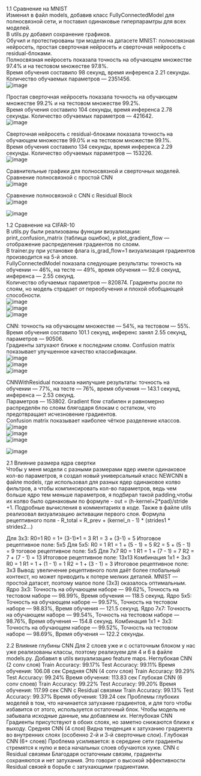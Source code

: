 1.1 Сравнение на MNIST\
Изменил в файл models, добавив класс FullyConnectedModel для полносвязной сети, и поставил одинаковые гиперпарамтры для всех моделей.\
В utils.py добавил сохранение графиков.\
Обучил и протестированы три модели на датасете MNIST: полносвязная нейросеть, простая сверточная нейросеть и сверточная нейросеть с residual-блоками.\
Полносвязная нейросеть показала точность на обучающем множестве 97.4% и на тестовом множестве 97.8%.\
Время обучения составило 98 секунд, время инференса 2.21 секунды. Количество обучаемых параметров — 2351456.\
![image](https://github.com/user-attachments/assets/4e6fbad6-c620-4b9f-a7ba-23909841079e)

Простая сверточная нейросеть показала точность на обучающем множестве 99.2% и на тестовом множестве 99.2%.\
Время обучения составило 104 секунды, время инференса 2.78 секунды. Количество обучаемых параметров — 421642.\
![image](https://github.com/user-attachments/assets/1de77a43-2b2e-4fdf-a658-8aaf7714d62d)

Сверточная нейросеть с residual-блоками показала точность на обучающем множестве 99.0% и на тестовом множестве 99.1%.\
Время обучения составило 134 секунды, время инференса 2.29 секунды. Количество обучаемых параметров — 153226.\
![image](https://github.com/user-attachments/assets/e9b991ca-e888-4692-8a64-2a388e7df5e5)

Сравнительные графики для полносвязной и сверточных моделей.\
Сравнение полносвязной с простой CNN\
![image](https://github.com/user-attachments/assets/2c7a5366-ced0-4084-8987-66152f45cbe9)

Сравнение полносвязной с CNN с Residual Block\
![image](https://github.com/user-attachments/assets/0576057f-a433-4da5-acc1-3d60954b630a)

![image](https://github.com/user-attachments/assets/6c8917ad-a7e5-41cd-87cb-7f3b8e9ac1fe)

1.2 Сравнение на CIFAR-10\
В utils.py были реализованы функции визуализации: print_confusion_matrix (таблица ошибок), и plot_gradient_flow — отображение распределения градиентов по слоям.\
В trainer.py при установке флага is_grad_flow=1 визуализация градиентов производится на 5-й эпохе.\
FullyConnectedModel показала следующие результаты: точность на обучении — 46%, на тесте — 49%, время обучения — 92.6 секунд, инференса — 2.55 секунд.\
Количество обучаемых параметров — 820874. Градиенты росли по слоям, но модель страдает от переобучения и плохой обобщающей способности.\
![image](https://github.com/user-attachments/assets/8197f40d-1410-4c1c-9c02-b4287902584e)\
![image](https://github.com/user-attachments/assets/b06c6c7d-64b9-4113-9568-17b4b2361ffd)\
![image](https://github.com/user-attachments/assets/ab347e84-0df7-4722-be17-0f2deffff0bd)

CNN: точность на обучающем множестве — 54%, на тестовом — 55%. Время обучения составило 101.1 секунд, инференс занял 2.55 секунд, параметров — 90506.\
Градиенты затухают ближе к последним слоям. Confusion matrix показывает улучшенное качество классификации.\
![image](https://github.com/user-attachments/assets/f77a15fe-43fd-4190-9e31-2b4dcf1b9fa3)\
![image](https://github.com/user-attachments/assets/62d5e5ca-e69c-4a6f-bc5d-f4d2e71774a2)\
![image](https://github.com/user-attachments/assets/71ffc2cf-8ee6-49f3-a2ed-a1ff055e63ec)

CNNWithResidual показала наилучшие результаты: точность на обучении — 77%, на тесте — 76%, время обучения — 143.1 секунд, инференса — 2.53 секунд.\
Параметров — 153802. Gradient flow стабилен и равномерно распределён по слоям блягодаря блокам с остатком, что предотвращает исчезновение градиентов.\
Confusion matrix показывает наиболее чёткое разделение классов.\
![image](https://github.com/user-attachments/assets/2a6c8bf6-af8a-4f46-9374-77339d557de5)\
![image](https://github.com/user-attachments/assets/e05ff508-17bc-42a0-b8ce-a7466d23bd13)\
![image](https://github.com/user-attachments/assets/ef495f0c-e7d2-47fc-a255-86f0f1dd23e3)

![image](https://github.com/user-attachments/assets/2ab6b1e7-b701-44c4-bd3e-aa48625cb4c1)


2.1 Влияние размера ядра свертки\
Чтобы у меня модели с разными размерами ядер имели одинаковое кол-во параметров, я создал новый универсальный класс NEWCNN в файле models, где использовал 
для разных ядер одинаковое колво фильтров, а чтобы компинсировать кол-во параметров, ведь чем больше ядро тем меньше параметров,
я подбирал такой padding,чтобы их колво было одинаковым по формуле - out = (h-kernel+2*pad)/stride +1. Подробные вычисления в комментариях в коде.
Также в файле utils реализовал визуализацию активации первого слоя.
Формула рецептивного поля - R_total = R_prev + (kernel_n - 1) * (strides1 * strides2...)

Для 3x3:
R0=1
R0 = 1+ (3-1)*1 = 3
R1 = 3 + (3-1) = 5
Итоговое рецептивное поле: 5x5
Для 5x5:
R0 = 1
R1 = 1 + (5 - 1) = 5
R2 = 5 + (5 - 1) = 9
тоговое рецептивное поле: 5x5
Для 7x7
R0 = 1
R1 = 1 + (7 - 1) = 7
R2 = 7 + (7 - 1) = 13
Итоговое рецептивное поле: 13x13
Комбинация 1x1 + 3x3
R0 = 1
R1 = 1 + (1 - 1) = 1
R2 = 1 + (3 - 1) = 3
Итоговое рецептивное поле: 3x3
Вывод: увеличение рецептивного поля даёт более глобальный контекст, но может приводить к потере мелких деталей.
MNIST — простой датасет, поэтому малое поле (3x3) оказалось оптимальным.
Ядро 3x3:
Точность на обучающем наборе — 99.62%,
Точность на тестовом наборе — 98.99%,
Время обучения — 118.5 секунд.
Ядро 5x5:
Точность на обучающем наборе — 99.57%,
Точность на тестовом наборе — 98.83%,
Время обучения — 121.5 секунд.
Ядро 7x7:
Точность на обучающем наборе — 99.54%,
Точность на тестовом наборе — 98.76%,
Время обучения — 154.8 секунд.
Комбинация 1x1 + 3x3:
Точность на обучающем наборе — 99.52%,
Точность на тестовом наборе — 98.69%,
Время обучения — 122.2 секунды.

2.2 Влияние глубины CNN
Для 2 слоев уже и с остаточным блоком у нас уже реализованы классы, поэтому реализуем для 4 и 6 в файле models.py.
Добавил в utils визуализацию feature maps.
Неглубокая CNN (2 conv слоя)
Train Accuracy: 99.17%
Test Accuracy: 99.11%
Время обучения: 106.08 сек
Средняя CNN (4 conv слоя)
Train Accuracy: 99.29%
Test Accuracy: 99.24%
Время обучения: 113.83 сек
Глубокая CNN (6 conv слоев)
Train Accuracy: 99.22%
Test Accuracy: 99.20%
Время обучения: 117.99 сек
CNN с Residual связями
Train Accuracy: 99.13%
Test Accuracy: 99.37%
Время обучения: 139.24 сек
Проблемы глубоких моделей в том, что начинается затухание градиентов, и для того чтобы избавится от этого, используется остаточный блок.
Чтобы модель не забывала исходные данные, мы добавляем их.
Неглубокая CNN
Градиенты присутствуют в обоих слоях, но заметно снижаются ближе к выходу.
Средняя CNN (4 слоя)
Видна тенденция к затуханию градиента во внутренних слоях (особенно 2-й и 3-й сверточные слои).
Глубокая CNN (6+ слоев)
Проблема усиливается: в середине сети градиенты стремятся к нулю и веса начальных слоев обучаются хуже.
CNN с Residual связями
Благодаря остаточным связям, градиенты сохраняются и нет затухания. 
Это говорит о высокой эффективности Residual связей в борьбе с затухающими градиентами.

